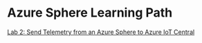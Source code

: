 # Azure Sphere Learning Path

[Lab 2: Send Telemetry from an Azure Sphere to Azure IoT Central](../../zdocs/Lab_2_Send_Telemetry_to_Azure_IoT_Central/README.md)